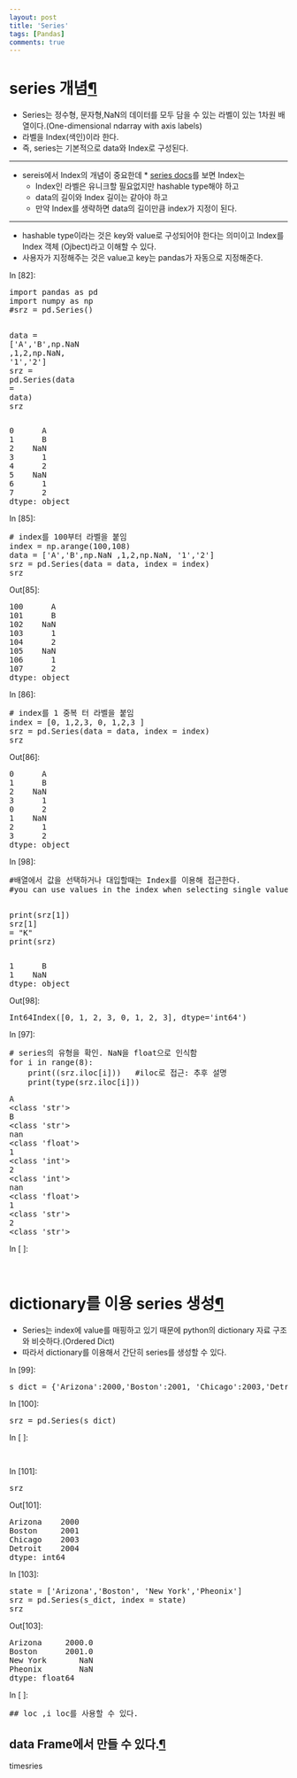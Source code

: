 ```yaml
---
layout: post
title: 'Series'
tags: [Pandas]
comments: true
---
```

<div class="cell border-box-sizing text_cell rendered">
<div class="prompt input_prompt">
</div>
<div class="inner_cell">
<div class="text_cell_render border-box-sizing rendered_html">
<h1 id="series-&#44060;&#45392;">series &#44060;&#45392;<a class="anchor-link" href="#series-&#44060;&#45392;">&#182;</a></h1><ul>
<li>Series는 정수형, 문자형,NaN의 데이터를 모두 담을 수 있는 라벨이 있는 1차원 배열이다.(One-dimensional ndarray with axis labels)</li>
<li>라벨을 Index(색인)이라 한다.</li>
<li>즉, series는 기본적으로 data와 Index로 구성된다.</li>
</ul>
<hr>
<ul>
<li>sereis에서 Index의 개념이 중요한데 * <a href="https://pandas.pydata.org/pandas-docs/stable/generated/pandas.Series.str.html">series docs</a>를 보면 Index는  <ul>
<li>Index인 라벨은 유니크할 필요없지만 hashable type해야 하고  </li>
<li>data의 길이와 Index 길이는 같아야 하고 </li>
<li>만약 Index를 생략하면 data의 길이만큼 index가 지정이 된다.</li>
</ul>
</li>
</ul>
<hr>
<ul>
<li>hashable type이라는 것은 key와 value로 구성되어야 한다는 의미이고 Index를 Index 객체 (Ojbect)라고 이해할 수 있다.</li>
<li>사용자가 지정해주는 것은 value고 key는 pandas가 자동으로 지정해준다. </li>
</ul>

</div>
</div>
</div>
<div class="cell border-box-sizing code_cell rendered">
<div class="input">
<div class="prompt input_prompt">In&nbsp;[82]:</div>
<div class="inner_cell">
    <div class="input_area">
<div class=" highlight hl-ipython3"><pre><span></span><span class="kn">import</span> <span class="nn">pandas</span> <span class="k">as</span> <span class="nn">pd</span>
<span class="kn">import</span> <span class="nn">numpy</span> <span class="k">as</span> <span class="nn">np</span>
<span class="c1">#srz = pd.Series()</span>

<span class="n">data</span> <span class="o">=</span> <span class="p">[</span><span class="s1">&#39;A&#39;</span><span class="p">,</span><span class="s1">&#39;B&#39;</span><span class="p">,</span><span class="n">np</span><span class="o">.</span><span class="n">NaN</span> <span class="p">,</span><span class="mi">1</span><span class="p">,</span><span class="mi">2</span><span class="p">,</span><span class="n">np</span><span class="o">.</span><span class="n">NaN</span><span class="p">,</span> <span class="s1">&#39;1&#39;</span><span class="p">,</span><span class="s1">&#39;2&#39;</span><span class="p">]</span>
<span class="n">srz</span> <span class="o">=</span> <span class="n">pd</span><span class="o">.</span><span class="n">Series</span><span class="p">(</span><span class="n">data</span> <span class="o">=</span> <span class="n">data</span><span class="p">)</span>
<span class="n">srz</span>
</pre></div>

</div>
</div>
</div>

<div class="output_wrapper">
<div class="output">


<div class="output_area">
<div class="prompt"></div>

<div class="output_subarea output_stream output_stdout output_text">
<pre>0      A
1      B
2    NaN
3      1
4      2
5    NaN
6      1
7      2
dtype: object
</pre>
</div>
</div>

</div>
</div>

</div>
<div class="cell border-box-sizing code_cell rendered">
<div class="input">
<div class="prompt input_prompt">In&nbsp;[85]:</div>
<div class="inner_cell">
    <div class="input_area">
<div class=" highlight hl-ipython3"><pre><span></span><span class="c1"># index를 100부터 라벨을 붙임</span>
<span class="n">index</span> <span class="o">=</span> <span class="n">np</span><span class="o">.</span><span class="n">arange</span><span class="p">(</span><span class="mi">100</span><span class="p">,</span><span class="mi">108</span><span class="p">)</span> 
<span class="n">data</span> <span class="o">=</span> <span class="p">[</span><span class="s1">&#39;A&#39;</span><span class="p">,</span><span class="s1">&#39;B&#39;</span><span class="p">,</span><span class="n">np</span><span class="o">.</span><span class="n">NaN</span> <span class="p">,</span><span class="mi">1</span><span class="p">,</span><span class="mi">2</span><span class="p">,</span><span class="n">np</span><span class="o">.</span><span class="n">NaN</span><span class="p">,</span> <span class="s1">&#39;1&#39;</span><span class="p">,</span><span class="s1">&#39;2&#39;</span><span class="p">]</span>
<span class="n">srz</span> <span class="o">=</span> <span class="n">pd</span><span class="o">.</span><span class="n">Series</span><span class="p">(</span><span class="n">data</span> <span class="o">=</span> <span class="n">data</span><span class="p">,</span> <span class="n">index</span> <span class="o">=</span> <span class="n">index</span><span class="p">)</span>
<span class="n">srz</span>
</pre></div>

</div>
</div>
</div>

<div class="output_wrapper">
<div class="output">


<div class="output_area">
<div class="prompt output_prompt">Out[85]:</div>



<div class="output_text output_subarea output_execute_result">
<pre>100      A
101      B
102    NaN
103      1
104      2
105    NaN
106      1
107      2
dtype: object</pre>
</div>

</div>

</div>
</div>

</div>
<div class="cell border-box-sizing code_cell rendered">
<div class="input">
<div class="prompt input_prompt">In&nbsp;[86]:</div>
<div class="inner_cell">
    <div class="input_area">
<div class=" highlight hl-ipython3"><pre><span></span><span class="c1"># index를 1 중복 터 라벨을 붙임</span>
<span class="n">index</span> <span class="o">=</span> <span class="p">[</span><span class="mi">0</span><span class="p">,</span> <span class="mi">1</span><span class="p">,</span><span class="mi">2</span><span class="p">,</span><span class="mi">3</span><span class="p">,</span> <span class="mi">0</span><span class="p">,</span> <span class="mi">1</span><span class="p">,</span><span class="mi">2</span><span class="p">,</span><span class="mi">3</span> <span class="p">]</span>
<span class="n">srz</span> <span class="o">=</span> <span class="n">pd</span><span class="o">.</span><span class="n">Series</span><span class="p">(</span><span class="n">data</span> <span class="o">=</span> <span class="n">data</span><span class="p">,</span> <span class="n">index</span> <span class="o">=</span> <span class="n">index</span><span class="p">)</span>
<span class="n">srz</span>
</pre></div>

</div>
</div>
</div>

<div class="output_wrapper">
<div class="output">


<div class="output_area">
<div class="prompt output_prompt">Out[86]:</div>



<div class="output_text output_subarea output_execute_result">
<pre>0      A
1      B
2    NaN
3      1
0      2
1    NaN
2      1
3      2
dtype: object</pre>
</div>

</div>

</div>
</div>

</div>
<div class="cell border-box-sizing code_cell rendered">
<div class="input">
<div class="prompt input_prompt">In&nbsp;[98]:</div>
<div class="inner_cell">
    <div class="input_area">
<div class=" highlight hl-ipython3"><pre><span></span><span class="c1">#배열에서 값을 선택하거나 대입할때는 Index를 이용해 접근한다.</span>
<span class="c1">#you can use values in the index when selecting single values or a set of values:</span>

<span class="nb">print</span><span class="p">(</span><span class="n">srz</span><span class="p">[</span><span class="mi">1</span><span class="p">])</span>
<span class="n">srz</span><span class="p">[</span><span class="mi">1</span><span class="p">]</span> <span class="o">=</span> <span class="s2">&quot;K&quot;</span>
<span class="nb">print</span><span class="p">(</span><span class="n">srz</span><span class="p">)</span>
</pre></div>

</div>
</div>
</div>

<div class="output_wrapper">
<div class="output">


<div class="output_area">
<div class="prompt"></div>

<div class="output_subarea output_stream output_stdout output_text">
<pre>1      B
1    NaN
dtype: object
</pre>
</div>
</div>

<div class="output_area">
<div class="prompt output_prompt">Out[98]:</div>



<div class="output_text output_subarea output_execute_result">
<pre>Int64Index([0, 1, 2, 3, 0, 1, 2, 3], dtype=&#39;int64&#39;)</pre>
</div>

</div>

</div>
</div>

</div>
<div class="cell border-box-sizing code_cell rendered">
<div class="input">
<div class="prompt input_prompt">In&nbsp;[97]:</div>
<div class="inner_cell">
    <div class="input_area">
<div class=" highlight hl-ipython3"><pre><span></span><span class="c1"># series의 유형을 확인. NaN을 float으로 인식함</span>
<span class="k">for</span> <span class="n">i</span> <span class="ow">in</span> <span class="nb">range</span><span class="p">(</span><span class="mi">8</span><span class="p">):</span>
    <span class="nb">print</span><span class="p">((</span><span class="n">srz</span><span class="o">.</span><span class="n">iloc</span><span class="p">[</span><span class="n">i</span><span class="p">]))</span>   <span class="c1">#iloc로 접근: 추후 설명</span>
    <span class="nb">print</span><span class="p">(</span><span class="nb">type</span><span class="p">(</span><span class="n">srz</span><span class="o">.</span><span class="n">iloc</span><span class="p">[</span><span class="n">i</span><span class="p">]))</span>
</pre></div>

</div>
</div>
</div>

<div class="output_wrapper">
<div class="output">


<div class="output_area">
<div class="prompt"></div>

<div class="output_subarea output_stream output_stdout output_text">
<pre>A
&lt;class &#39;str&#39;&gt;
B
&lt;class &#39;str&#39;&gt;
nan
&lt;class &#39;float&#39;&gt;
1
&lt;class &#39;int&#39;&gt;
2
&lt;class &#39;int&#39;&gt;
nan
&lt;class &#39;float&#39;&gt;
1
&lt;class &#39;str&#39;&gt;
2
&lt;class &#39;str&#39;&gt;
</pre>
</div>
</div>

</div>
</div>

</div>
<div class="cell border-box-sizing code_cell rendered">
<div class="input">
<div class="prompt input_prompt">In&nbsp;[&nbsp;]:</div>
<div class="inner_cell">
    <div class="input_area">
<div class=" highlight hl-ipython3"><pre><span></span> 
</pre></div>

</div>
</div>
</div>

</div>
<div class="cell border-box-sizing text_cell rendered">
<div class="prompt input_prompt">
</div>
<div class="inner_cell">
<div class="text_cell_render border-box-sizing rendered_html">
<h1 id="dictionary&#47484;-&#51060;&#50857;-series-&#49373;&#49457;">dictionary&#47484; &#51060;&#50857; series &#49373;&#49457;<a class="anchor-link" href="#dictionary&#47484;-&#51060;&#50857;-series-&#49373;&#49457;">&#182;</a></h1><ul>
<li>Series는 index에 value를 매핑하고 있기 때문에 python의 dictionary 자료 구조와 비슷하다.(Ordered Dict)</li>
<li>따라서 dictionary를 이용해서 간단히 series를 생성할 수 있다.</li>
</ul>

</div>
</div>
</div>
<div class="cell border-box-sizing code_cell rendered">
<div class="input">
<div class="prompt input_prompt">In&nbsp;[99]:</div>
<div class="inner_cell">
    <div class="input_area">
<div class=" highlight hl-ipython3"><pre><span></span><span class="n">s_dict</span> <span class="o">=</span> <span class="p">{</span><span class="s1">&#39;Arizona&#39;</span><span class="p">:</span><span class="mi">2000</span><span class="p">,</span><span class="s1">&#39;Boston&#39;</span><span class="p">:</span><span class="mi">2001</span><span class="p">,</span> <span class="s1">&#39;Chicago&#39;</span><span class="p">:</span><span class="mi">2003</span><span class="p">,</span><span class="s1">&#39;Detroit&#39;</span><span class="p">:</span><span class="mi">2004</span><span class="p">}</span>
</pre></div>

</div>
</div>
</div>

</div>
<div class="cell border-box-sizing code_cell rendered">
<div class="input">
<div class="prompt input_prompt">In&nbsp;[100]:</div>
<div class="inner_cell">
    <div class="input_area">
<div class=" highlight hl-ipython3"><pre><span></span><span class="n">srz</span> <span class="o">=</span> <span class="n">pd</span><span class="o">.</span><span class="n">Series</span><span class="p">(</span><span class="n">s_dict</span><span class="p">)</span>
</pre></div>

</div>
</div>
</div>

</div>
<div class="cell border-box-sizing code_cell rendered">
<div class="input">
<div class="prompt input_prompt">In&nbsp;[&nbsp;]:</div>
<div class="inner_cell">
    <div class="input_area">
<div class=" highlight hl-ipython3"><pre><span></span> 
</pre></div>

</div>
</div>
</div>

</div>
<div class="cell border-box-sizing code_cell rendered">
<div class="input">
<div class="prompt input_prompt">In&nbsp;[101]:</div>
<div class="inner_cell">
    <div class="input_area">
<div class=" highlight hl-ipython3"><pre><span></span><span class="n">srz</span>
</pre></div>

</div>
</div>
</div>

<div class="output_wrapper">
<div class="output">


<div class="output_area">
<div class="prompt output_prompt">Out[101]:</div>



<div class="output_text output_subarea output_execute_result">
<pre>Arizona    2000
Boston     2001
Chicago    2003
Detroit    2004
dtype: int64</pre>
</div>

</div>

</div>
</div>

</div>
<div class="cell border-box-sizing code_cell rendered">
<div class="input">
<div class="prompt input_prompt">In&nbsp;[103]:</div>
<div class="inner_cell">
    <div class="input_area">
<div class=" highlight hl-ipython3"><pre><span></span><span class="n">state</span> <span class="o">=</span> <span class="p">[</span><span class="s1">&#39;Arizona&#39;</span><span class="p">,</span><span class="s1">&#39;Boston&#39;</span><span class="p">,</span> <span class="s1">&#39;New York&#39;</span><span class="p">,</span><span class="s1">&#39;Pheonix&#39;</span><span class="p">]</span>
<span class="n">srz</span> <span class="o">=</span> <span class="n">pd</span><span class="o">.</span><span class="n">Series</span><span class="p">(</span><span class="n">s_dict</span><span class="p">,</span> <span class="n">index</span> <span class="o">=</span> <span class="n">state</span><span class="p">)</span>
<span class="n">srz</span>
</pre></div>

</div>
</div>
</div>

<div class="output_wrapper">
<div class="output">


<div class="output_area">
<div class="prompt output_prompt">Out[103]:</div>



<div class="output_text output_subarea output_execute_result">
<pre>Arizona     2000.0
Boston      2001.0
New York       NaN
Pheonix        NaN
dtype: float64</pre>
</div>

</div>

</div>
</div>

</div>
<div class="cell border-box-sizing code_cell rendered">
<div class="input">
<div class="prompt input_prompt">In&nbsp;[&nbsp;]:</div>
<div class="inner_cell">
    <div class="input_area">
<div class=" highlight hl-ipython3"><pre><span></span><span class="c1">## loc ,i loc를 사용할 수 있다.</span>
</pre></div>

</div>
</div>
</div>

</div>
<div class="cell border-box-sizing text_cell rendered">
<div class="prompt input_prompt">
</div>
<div class="inner_cell">
<div class="text_cell_render border-box-sizing rendered_html">
<h2 id="data-Frame&#50640;&#49436;-&#47564;&#46308;-&#49688;-&#51080;&#45796;.">data Frame&#50640;&#49436; &#47564;&#46308; &#49688; &#51080;&#45796;.<a class="anchor-link" href="#data-Frame&#50640;&#49436;-&#47564;&#46308;-&#49688;-&#51080;&#45796;.">&#182;</a></h2>
</div>
</div>
</div>
<div class="cell border-box-sizing text_cell rendered">
<div class="prompt input_prompt">
</div>
<div class="inner_cell">
<div class="text_cell_render border-box-sizing rendered_html">
<p>timesries</p>

</div>
</div>
</div>
 

